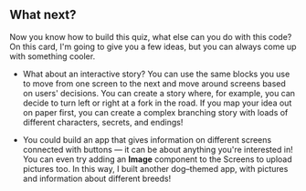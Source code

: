 ## What next?

Now you know how to build this quiz, what else can you do with this code? On this card, I'm going to give you a few ideas, but you can always come up with something cooler.

+ What about an interactive story? You can use the same blocks you use to move from one screen to the next and move around screens based on users' decisions. You can create a story where, for example, you can decide to turn left or right at a fork in the road. If you map your idea out on paper first, you can create a complex branching story with loads of different characters, secrets, and endings!

+ You could build an app that gives information on different screens connected with buttons — it can be about anything you're interested in! You can even try adding an **Image** component to the Screens to upload pictures too. In this way, I built another dog–themed app, with pictures and information about different breeds!
